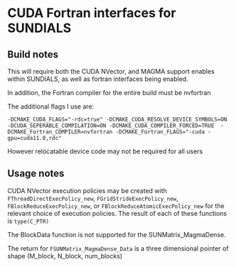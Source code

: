 # CUDA Fortran interfaces for SUNDIALS

## Build notes
This will require both the CUDA NVector, and MAGMA support enables within SUNDIALS, as well as fortran interfaces being enabled.
 
In addition, the Fortran compiler for the entire build must be nvfortran

The additional flags I use are:
```    
-DCMAKE_CUDA_FLAGS="-rdc=true" -DCMAKE_CUDA_RESOLVE_DEVICE_SYMBOLS=ON -DCUDA_SEPERABLE_COMPILATION=ON -DCMAKE_CUDA_COMPILER_FORCED=TRUE  -DCMAKE_Fortran_COMPILER=nvfortran -DCMAKE_Fortran_FLAGS="-cuda -gpu=cuda11.8,rdc"
```

However relocatable device code may not be required for all users

## Usage notes

CUDA NVector execution policies may be created with `FThreadDirectExecPolicy_new`, `FGridStrideExecPolicy_new`, `FBlockReduceExecPolicy_new`, or `FBlockReduceAtomicExecPolicy_new` for the relevant choice of execution policies. The result of each of these functions is `type(C_PTR)`

The BlockData function is not supported for the SUNMatrix_MagmaDense.

The return for `FSUNMatrix_MagmaDense_Data` is a three dimensional pointer of shape (M_block, N_block, num_blocks)